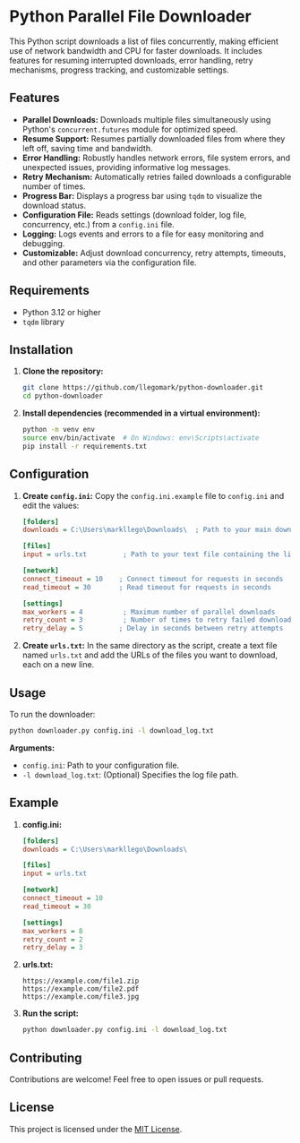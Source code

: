 # Python Parallel File Downloader

This Python script downloads a list of files concurrently, making efficient use of network bandwidth and CPU for faster downloads. It includes features for resuming interrupted downloads, error handling, retry mechanisms, progress tracking, and customizable settings.

## Features

- **Parallel Downloads:**  Downloads multiple files simultaneously using Python's `concurrent.futures` module for optimized speed.
- **Resume Support:**  Resumes partially downloaded files from where they left off, saving time and bandwidth.
- **Error Handling:** Robustly handles network errors, file system errors, and unexpected issues, providing informative log messages.
- **Retry Mechanism:**  Automatically retries failed downloads a configurable number of times.
- **Progress Bar:** Displays a progress bar using `tqdm` to visualize the download status.
- **Configuration File:** Reads settings (download folder, log file, concurrency, etc.) from a `config.ini` file.
- **Logging:**  Logs events and errors to a file for easy monitoring and debugging.
- **Customizable:** Adjust download concurrency, retry attempts, timeouts, and other parameters via the configuration file. 

## Requirements

- Python 3.12 or higher
- `tqdm` library 

## Installation

1. **Clone the repository:**
   ```bash
   git clone https://github.com/llegomark/python-downloader.git
   cd python-downloader
   ```

2. **Install dependencies (recommended in a virtual environment):**
   ```bash
   python -m venv env 
   source env/bin/activate  # On Windows: env\Scripts\activate
   pip install -r requirements.txt
   ```

## Configuration

1. **Create `config.ini`:** Copy the `config.ini.example` file to `config.ini` and edit the values:

   ```ini
   [folders]
   downloads = C:\Users\markllego\Downloads\  ; Path to your main downloads folder

   [files]
   input = urls.txt         ; Path to your text file containing the list of URLs

   [network]
   connect_timeout = 10    ; Connect timeout for requests in seconds
   read_timeout = 30       ; Read timeout for requests in seconds

   [settings]
   max_workers = 4          ; Maximum number of parallel downloads
   retry_count = 3          ; Number of times to retry failed downloads
   retry_delay = 5         ; Delay in seconds between retry attempts
   ```

2. **Create `urls.txt`:** In the same directory as the script, create a text file named `urls.txt` and add the URLs of the files you want to download, each on a new line.

## Usage

To run the downloader:

```bash
python downloader.py config.ini -l download_log.txt
```

**Arguments:**

- `config.ini`: Path to your configuration file.
- `-l download_log.txt`: (Optional) Specifies the log file path. 

## Example

1. **config.ini:**
   ```ini
   [folders]
   downloads = C:\Users\markllego\Downloads\

   [files]
   input = urls.txt 

   [network]
   connect_timeout = 10 
   read_timeout = 30    

   [settings]
   max_workers = 8        
   retry_count = 2       
   retry_delay = 3      
   ```

2. **urls.txt:**
   ```
   https://example.com/file1.zip
   https://example.com/file2.pdf
   https://example.com/file3.jpg
   ```

3. **Run the script:**
   ```bash
   python downloader.py config.ini -l download_log.txt
   ```

## Contributing

Contributions are welcome! Feel free to open issues or pull requests.

## License

This project is licensed under the [MIT License](LICENSE).